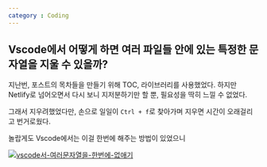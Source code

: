 ```yaml
---
category : Coding
---
```



## Vscode에서 어떻게 하면 여러 파일들 안에 있는 특정한 문자열을 지울 수 있을까?

지난번, 포스트의 목차들을 만들기 위해
TOC, 라이브러리를 사용했었다.
하지만 Netlify로 넘어오면서 다시 보니
지저분하기만 할 뿐, 필요성을 딱히 느낄 수 없었다.

그래서 지우려했었다만, 손으로 일일이 `Ctrl + f`로 찾아가며 지우면
시간이 오래걸리고 번거로웠다.

놀랍게도 Vscode에서는 이걸 한번에 해주는 방법이 있었으니


[![vscode서-여러문자열을-한번에-없애기](https://user-images.githubusercontent.com/35059428/70205604-e50b1300-1767-11ea-926c-b8d43d03ef89.png)](https://code.visualstudio.com/Docs/editor/codebasics#_search-across-files)
